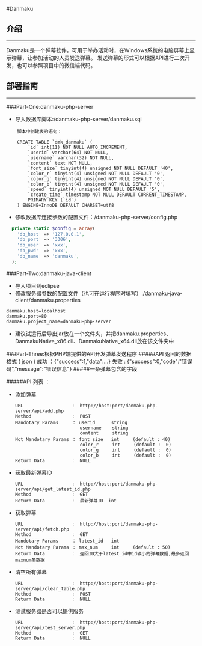 #Danmaku
##  介绍
-------
Danmaku是一个弹幕软件，可用于举办活动时，在Windows系统的电脑屏幕上显示弹幕，让参加活动的人员发送弹幕。
发送弹幕的形式可以根据API进行二次开发，也可以参照项目中的微信端代码。

##  部署指南
-------
###Part-One:danmaku-php-server
* 导入数据库脚本:/danmaku-php-server/danmaku.sql
```
    脚本中创建表的语句：

    CREATE TABLE `dmk_danmaku` (
        `id` int(11) NOT NULL AUTO_INCREMENT,
        `userid` varchar(64) NOT NULL,
        `username` varchar(32) NOT NULL,
        `content` text NOT NULL,
        `font_size` tinyint(4) unsigned NOT NULL DEFAULT '40',
        `color_r` tinyint(4) unsigned NOT NULL DEFAULT '0',
        `color_g` tinyint(4) unsigned NOT NULL DEFAULT '0',
        `color_b` tinyint(4) unsigned NOT NULL DEFAULT '0',
        `speed` tinyint(4) unsigned NOT NULL DEFAULT '5',
        `create_time` timestamp NOT NULL DEFAULT CURRENT_TIMESTAMP,
        PRIMARY KEY (`id`)
    ) ENGINE=InnoDB DEFAULT CHARSET=utf8
```
* 修改数据库连接参数的配置文件：/danmaku-php-server/config.php
```php
  private static $config = array(
    'db_host' => '127.0.0.1',
    'db_port' => '3306',
    'db_user' => 'xxx',
    'db_pwd'  => 'xxx',
    'db_name' => 'danmaku',
  );
```

###Part-Two:danmaku-java-client
* 导入项目到eclipse
* 修改服务器参数的配置文件（也可在运行程序时填写）:/danmaku-java-client/danmaku.properties
```
danmaku.host=localhost                                                      
danmaku.port=80
danmaku.project_name=danmaku-php-server
```
* 建议试运行后导出jar放在一个文件夹，并把danmaku.properties、DanmakuNative_x86.dll、DanmakuNative_x64.dll放在该文件夹中

###Part-Three:根据PHP端提供的API开发弹幕发送程序
#####API 返回的数据格式 ( json )
        成功 ：{"success":1,"data":...}
        失败 : {"success":0,"code":"错误码","message":"错误信息"}
#####一条弹幕包含的字段

    
#####API 列表 ：
*   添加弹幕 

        URL                  :  http://host:port/danmaku-php-server/api/add.php
        Method               :  POST
        Mandotary Params     ： userid      string
                                username    string
                                content     string
        Not Mandotary Params ： font_size   int     (default : 40)
                                color_r     int     (default :  0)
                                color_g     int     (default :  0)
                                color_b     int     (default :  0)
        Return Data          :  NULL
*   获取最新弹幕ID 

        URL                  :  http://host:port/danmaku-php-server/api/get_latest_id.php
        Method               :  GET
        Return Data          :  最新弹幕ID  int
*   获取弹幕

        URL                  :  http://host:port/danmaku-php-server/api/fetch.php
        Method               :  GET
        Mandotary Params     ： latest_id   int
        Not Mandotary Params ： max_num     int     (default : 50)
        Return Data          :  返回ID大于latest_id中id较小的弹幕数据,最多返回maxnum条数据
*   清空所有弹幕

        URL                  :  http://host:port/danmaku-php-server/api/clear_table.php
        Method               :  POST
        Return Data          :  NULL
*   测试服务器是否可以提供服务

        URL                  :  http://host:port/danmaku-php-server/api/test_server.php
        Method               :  GET
        Return Data          :  NULL
